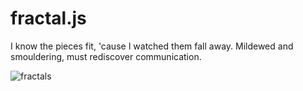 # fractal.js
I know the pieces fit, 'cause I watched them fall away. Mildewed and smouldering, must rediscover communication.

![fractals](https://i.imgur.com/kJjJ7mB.png)
